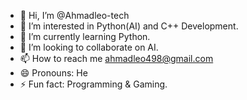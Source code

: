 - 👋 Hi, I’m @Ahmadleo-tech
- 👀 I’m interested in Python(AI) and C++ Development.
- 🌱 I’m currently learning Python.
- 💞️ I’m looking to collaborate on AI.
- 📫 How to reach me ahmadleo498@gmail.com
- 😄 Pronouns: He
- ⚡ Fun fact: Programming & Gaming.

<!---
Ahmadleo-tech/Ahmadleo-tech is a ✨ special ✨ repository because its `README.md` (this file) appears on your GitHub profile.
You can click the Preview link to take a look at your changes.
--->
